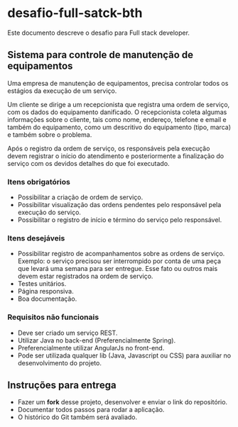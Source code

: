 # desafio-full-satck-bth

Este documento descreve o desafio para Full stack developer.

## Sistema para controle de manutenção de equipamentos

Uma empresa de manutenção de equipamentos, precisa controlar todos os estágios da execução de um serviço.

Um cliente se dirige a um recepcionista que registra uma ordem de serviço, com os dados do equipamento danificado. O recepcionista coleta algumas informações sobre o cliente, tais como nome, endereço, telefone e email e também do equipamento, como um descritivo do equipamento (tipo, marca) e também sobre o problema.

Após o registro da ordem de serviço, os responsáveis pela execução devem registrar o início do atendimento e posteriormente a finalização do serviço com os devidos detalhes do que foi executado. 

### Itens obrigatórios

- Possibilitar a criação de ordem de serviço.
- Possibilitar visualização das ordens pendentes pelo responsável pela execução do serviço.
- Possibilitar o registro de início e término do serviço pelo responsável.

### Itens desejáveis

- Possibilitar registro de acompanhamentos sobre as ordens de serviço. Exemplo: o serviço precisou ser interrompido por conta de uma peça que levará uma semana para ser entregue. Esse fato ou outros mais devem estar registrados na ordem de serviço.
- Testes unitários.
- Página responsiva.
- Boa documentação.

### Requisitos não funcionais

- Deve ser criado um serviço REST.
- Utilizar Java no back-end (Preferencialmente Spring).
- Preferencialmente utilizar AngularJs no front-end.
- Pode ser utilizada qualquer lib (Java, Javascript ou CSS) para auxiliar no desenvolvimento do projeto.

## Instruções para entrega

- Fazer um **fork** desse projeto, desenvolver e enviar o link do repositório.
- Documentar todos passos para rodar a aplicação.
- O histórico do Git também será avaliado.




